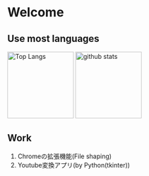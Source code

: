 ### <h1>Welcome</h1>

<!--
**tochiman/tochiman** is a ✨ _special_ ✨ repository because its `README.md` (this file) appears on your GitHub profile.

Here are some ideas to get you started:

- 🔭 I’m currently working on ...
- 🌱 I’m currently learning ...
- 👯 I’m looking to collaborate on ...
- 🤔 I’m looking for help with ...
- 💬 Ask me about ...
- 📫 How to reach me: ...
- 😄 Pronouns: ...
- ⚡ Fun fact: ...
-->

<p align="left">
  <h2>Use most languages</h2>
  <img alt="Top Langs" height="150px" src="https://github-readme-stats.vercel.app/api/top-langs/?username=tochiman&layout=compact&show_icons=true&theme=onedark" />
  <img alt="github stats" height="150px" src="https://github-readme-stats.vercel.app/api?username=tochiman&theme=onedark&show_icons=ture" />
</p>

<h2>Work</h2>
<ol>
  <li>
    Chromeの拡張機能(File shaping)
  </li>
    <li>
     Youtube変換アプリ(by Python(tkinter))
  </li>
</ol>
